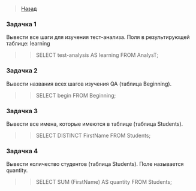 >[Назад](../projects/RBD.md)


### Задачка 1

Вывести все шаги для изучения тест-анализа. Поля в результирующей таблице: learning
>> SELECT test-analysis AS learning FROM AnalysT;

### Задачка 2

Вывести названия всех шагов изучения QA (таблица Beginning).
>> SELECT begin FROM Beginning;

### Задачка 3

Вывести все имена, которые имеются в таблице (таблица Students).
>> SELECT DISTINCT FirstName FROM Students;

### Задачка 4

Вывести количество студентов (таблица Students). Поле называется quantity.
>> SELECT SUM (FirstName) AS quantity FROM Students;
